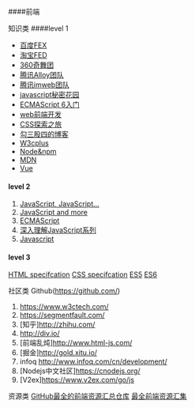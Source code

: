 ####前端

知识类
####level 1 
 - [百度FEX](http://fex.baidu.com/)
 - [淘宝FED](http://taobaofed.org/)
 - [360奇舞团](http://www.75team.com/)
 - [腾讯Alloy团队](http://www.alloyteam.com/)
 - [腾讯imweb团队](http://imweb.io/)
 - [javascript秘密花园](http://bonsaiden.github.io/JavaScript-Garden/)
 - [ECMAScript 6入门](http://es6.ruanyifeng.com/)
 - [web前端开发](http://www.css88.com/)
 - [CSS探索之旅](http://blog.doyoe.com/)
 - [勾三股四的博客](http://jiongks.name/)
 - [W3cplus](http://www.w3cplus.com/)
 - [Node&npm](https://nodejs.org/en/)
 - [MDN](https://developer.mozilla.org/en-US/docs/HTML/HTML5)
 - [Vue](http://vuejs.org/)

#### level 2
 1. [JavaScript, JavaScript…](https://javascriptweblog.wordpress.com/)
 2. [JavaScript and more](http://www.2ality.com/)
 3. [ECMAScript](http://dmitrysoshnikov.com/)
 4. [深入理解JavaScript系列](http://www.cnblogs.com/TomXu/archive/2011/12/15/2288411.html)
 5. [Javascript](http://www.mollypages.org/tutorials/index.mp)

#### level 3
[HTML specifcation](https://html.spec.whatwg.org/multipage/index.html)
[CSS specifcation](https://www.w3.org/TR/CSS22/)
[ES5](https://es5.github.io/)
[ES6](http://www.ecma-international.org/ecma-262/6.0/index.html)


社区类
	Github(https://github.com/)
 1. https://www.w3ctech.com/
 2. https://segmentfault.com/
 3. [知乎]http://zhihu.com/
 4. http://div.io/
 5. [前端乱炖]http://www.html-js.com/
 6. [掘金]http://gold.xitu.io/
 7. infoq http://www.infoq.com/cn/development/
 8. [Nodejs中文社区]https://cnodejs.org/
 9. [V2ex]https://www.v2ex.com/go/js

资源类
[GitHub最全的前端资源汇总仓库](https://helloqingfeng.github.io/front-end-index/index.html)
[最全前端资源汇集](http://www.jeffjade.com/2016/03/30/104-front-end-tutorial/)